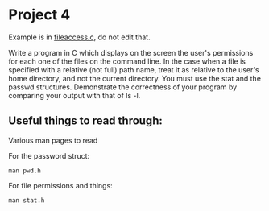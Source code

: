 # Project 4

Example is in [fileaccess.c](fileaccess.c), do not edit that.

Write a program in C which displays on the screen the user's permissions for each one of the files on the command line. In the case when a file is specified with a relative (not full) path name, treat it as relative to the user's home directory, and not the current directory. You must use the stat and the passwd structures. Demonstrate the correctness of your program by comparing your output with that of ls -l.

## Useful things to read through:

Various man pages to read

For the password struct:

    man pwd.h

For file permissions and things:

    man stat.h


